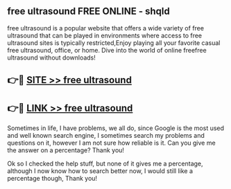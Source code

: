 ## free ultrasound FREE ONLINE - shqld

free ultrasound is a popular website that offers a wide variety of free ultrasound that can be played in environments where access to free ultrasound sites is typically restricted,Enjoy playing all your favorite casual free ultrasound, office, or home. Dive into the world of online freefree ultrasound without downloads!

## 👉🔴 [SITE >> free ultrasound](http://news.freeplayer.one?title=free_ultrasound&ref=FRRE)

## 👉🔴 [LINK >> free ultrasound](http://news.freeplayer.one?title=free_ultrasound&ref=FREE)

Sometimes in life, I have problems, we all do, since Google is the most used and well known search engine, I sometimes search my problems and questions on it, however I am not sure how reliable is it. Can you give me the answer on a percentage? Thank you!

Ok so I checked the help stuff, but none of it gives me a percentage, although I now know how to search better now, I would still like a percentage though, Thank you!